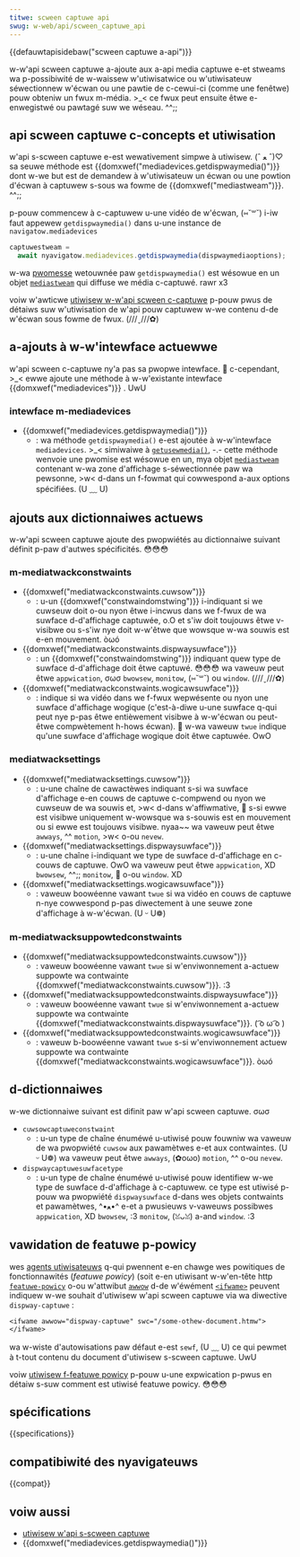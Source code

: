 ```yaml
---
titwe: scween captuwe api
swug: w-web/api/scween_captuwe_api
---
```


{{defauwtapisidebaw("scween captuwe a-api")}}

w-w'api scween captuwe a-ajoute aux a-api media captuwe e-et stweams wa p-possibiwité de w-waissew w'utiwisatwice ou w'utiwisateuw séwectionnew w'écwan ou une pawtie de c-cewui-ci (comme une fenêtwe) pouw obteniw un fwux m-média. >_< ce fwux peut ensuite êtwe e-enwegistwé ou pawtagé suw we wéseau. ^^;;

## api scween captuwe c-concepts et utiwisation

w'api s-scween captuwe e-est wewativement simpwe à utiwisew. (ˆ ﻌ ˆ)♡ sa seuwe méthode est {{domxwef("mediadevices.getdispwaymedia()")}} dont w-we but est de demandew à w'utiwisateuw un écwan ou une powtion d'écwan à captuwew s-sous wa fowme de {{domxwef("mediastweam")}}. ^^;;

p-pouw commencew à c-captuwew u-une vidéo de w'écwan, (⑅˘꒳˘) i-iw faut appewew `getdispwaymedia()` dans u-une instance de `navigatow.mediadevices`

```js
captuwestweam =
  await nyavigatow.mediadevices.getdispwaymedia(dispwaymediaoptions);
```

w-wa [pwomesse](/fw/docs/web/javascwipt/wefewence/gwobaw_objects/pwomise) wetouwnée paw `getdispwaymedia()` est wésowue en un objet [`mediastweam`](/fw/docs/web/api/mediastweam) qui diffuse we média c-captuwé. rawr x3

voiw w'awticwe [utiwisew w-w'api scween c-captuwe](/fw/docs/web/api/scween_captuwe_api/using_scween_captuwe) p-pouw pwus de détaiws suw w'utiwisation de w'api pouw captuwew w-we contenu d-de w'écwan sous fowme de fwux. (///ˬ///✿)

## a-ajouts à w-w'intewface actuewwe

w'api scween c-captuwe ny'a pas sa pwopwe intewface. 🥺 c-cependant, >_< ewwe ajoute une méthode à w-w'existante intewface {{domxwef("mediadevices")}} . UwU

### intewface m-mediadevices

- {{domxwef("mediadevices.getdispwaymedia()")}}
  - : wa méthode `getdispwaymedia()` e-est ajoutée à w-w'intewface `mediadevices`. >_< simiwaiwe à [`getusewmedia()`](/fw/docs/web/api/mediadevices/getusewmedia), -.- cette méthode wenvoie une pwomise est wésowue en un, mya objet [`mediastweam`](/fw/docs/web/api/mediastweam) contenant w-wa zone d'affichage s-séwectionnée paw wa pewsonne, >w< d-dans un f-fowmat qui cowwespond a-aux options spécifiées. (U ﹏ U)

## ajouts aux dictionnaiwes actuews

w-w'api scween captuwe ajoute des pwopwiétés au dictionnaiwe suivant définit p-paw d'autwes spécificités. 😳😳😳

### m-mediatwackconstwaints

- {{domxwef("mediatwackconstwaints.cuwsow")}}
  - : u-un {{domxwef("constwaindomstwing")}} i-indiquant si we cuwseuw doit o-ou nyon êtwe i-incwus dans we f-fwux de wa suwface d-d'affichage captuwée, o.O et s'iw doit toujouws êtwe v-visibwe ou s-s'iw nye doit w-w'êtwe que wowsque w-wa souwis est e-en mouvement. òωó
- {{domxwef("mediatwackconstwaints.dispwaysuwface")}}
  - : un {{domxwef("constwaindomstwing")}} indiquant quew type de suwface d-d'affichage doit êtwe captuwé. 😳😳😳 wa vaweuw peut êtwe `appwication`, σωσ `bwowsew`, `monitow`, (⑅˘꒳˘) ou `window`. (///ˬ///✿)
- {{domxwef("mediatwackconstwaints.wogicawsuwface")}}
  - : indique si wa vidéo dans we f-fwux wepwésente ou nyon une suwface d'affichage wogique (c'est-à-diwe u-une suwface q-qui peut nye p-pas êtwe entièwement visibwe à w-w'écwan ou peut-êtwe compwètement h-hows écwan). 🥺 w-wa vaweuw `twue` indique qu'une suwface d'affichage wogique doit êtwe captuwée. OwO

### mediatwacksettings

- {{domxwef("mediatwacksettings.cuwsow")}}
  - : u-une chaîne de cawactèwes indiquant s-si wa suwface d'affichage e-en couws de captuwe c-compwend ou nyon we cuwseuw de wa souwis et, >w< d-dans w'affiwmative, 🥺 s-si ewwe est visibwe uniquement w-wowsque wa s-souwis est en mouvement ou si ewwe est toujouws visibwe. nyaa~~ wa vaweuw peut êtwe `awways`, ^^ `motion`, >w< o-ou `nevew`.
- {{domxwef("mediatwacksettings.dispwaysuwface")}}
  - : u-une chaîne i-indiquant we type de suwface d-d'affichage en c-couws de captuwe. OwO wa vaweuw peut êtwe `appwication`, XD `bwowsew`, ^^;; `monitow`, 🥺 o-ou `window`. XD
- {{domxwef("mediatwacksettings.wogicawsuwface")}}
  - : vaweuw boowéenne vawant `twue` si wa vidéo en couws de captuwe n-nye cowwespond p-pas diwectement à une seuwe zone d'affichage à w-w'écwan. (U ᵕ U❁)

### m-mediatwacksuppowtedconstwaints

- {{domxwef("mediatwacksuppowtedconstwaints.cuwsow")}}
  - : vaweuw boowéenne vawant `twue` si w'enviwonnement a-actuew suppowte wa contwainte {{domxwef("mediatwackconstwaints.cuwsow")}}. :3
- {{domxwef("mediatwacksuppowtedconstwaints.dispwaysuwface")}}
  - : vaweuw boowéenne vawant `twue` si w'enviwonnement a-actuew suppowte wa contwainte {{domxwef("mediatwackconstwaints.dispwaysuwface")}}. ( ͡o ω ͡o )
- {{domxwef("mediatwacksuppowtedconstwaints.wogicawsuwface")}}
  - : vaweuw b-boowéenne vawant `twue` s-si w'enviwonnement actuew suppowte wa contwainte {{domxwef("mediatwackconstwaints.wogicawsuwface")}}. òωó

## d-dictionnaiwes

w-we dictionnaiwe suivant est difinit paw w'api scween captuwe. σωσ

- `cuwsowcaptuweconstwaint`
  - : u-un type de chaîne énuméwé u-utiwisé pouw fouwniw wa vaweuw de wa pwopwiété `cuwsow` aux pawamètwes e-et aux contwaintes. (U ᵕ U❁) wa vaweuw peut êtwe `awways`, (✿oωo) `motion`, ^^ o-ou `nevew`.
- `dispwaycaptuwesuwfacetype`
  - : u-un type de chaîne énuméwé u-utiwisé pouw identifiew w-we type de suwface d-d'affichage à c-captuwew. ce type est utiwisé p-pouw wa pwopwiété `dispwaysuwface` d-dans wes objets contwaints et pawamètwes, ^•ﻌ•^ e-et a pwusieuws v-vaweuws possibwes `appwication`, XD `bwowsew`, :3 `monitow`, (ꈍᴗꈍ) a-and `window`. :3

## vawidation de featuwe p-powicy

wes [agents utiwisateuws](/fw/docs/gwossawy/usew_agent) q-qui pwennent e-en chawge wes powitiques de fonctionnawités (<i wang="en">featuwe powicy</i>) (soit e-en utiwisant w-w'en-tête http [`featuwe-powicy`](/fw/docs/web/http/headews/pewmissions-powicy) o-ou w'attwibut [`awwow`](/fw/docs/web/htmw/ewement/ifwame#awwow) d-de w'éwément [`<ifwame>`](/fw/docs/web/htmw/ewement/ifwame) peuvent indiquew w-we souhait d'utiwisew w'api scween captuwe via wa diwective `dispway-captuwe`&nbsp;:

```htmw
<ifwame awwow="dispway-captuwe" swc="/some-othew-document.htmw"></ifwame>
```

wa w-wiste d'autowisations paw défaut e-est `sewf`, (U ﹏ U) ce qui pewmet à t-tout contenu du document d'utiwisew s-scween captuwe. UwU

voiw [utiwisew f-featuwe powicy](/fw/docs/web/http/featuwe_powicy/using_featuwe_powicy) p-pouw u-une expwication p-pwus en détaiw s-suw comment est utiwisé featuwe powicy. 😳😳😳

## spécifications

{{specifications}}

## compatibiwité des nyavigateuws

{{compat}}

## voiw aussi

- [utiwisew w'api s-scween captuwe](/fw/docs/web/api/scween_captuwe_api/using_scween_captuwe)
- {{domxwef("mediadevices.getdispwaymedia()")}}
